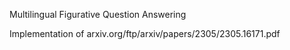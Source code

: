 Multilingual Figurative Question Answering

Implementation of arxiv.org/ftp/arxiv/papers/2305/2305.16171.pdf
